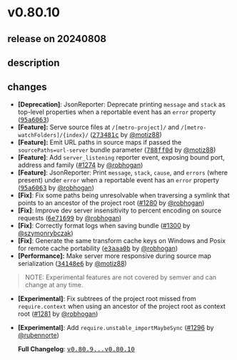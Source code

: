 # v0.80.10

## release on 20240808

## description

## changes

* <strong>[Deprecation]</strong>: JsonReporter: Deprecate printing <code>message</code> and <code>stack</code> as top-level properties when a reportable event has an <code>error</code> property (<a class="commit-link" data-hovercard-type="commit" data-hovercard-url="https://github.com/facebook/metro/commit/95a6063351071b6b8aca75633a0c3f5b726f7d06/hovercard" href="https://github.com/facebook/metro/commit/95a6063351071b6b8aca75633a0c3f5b726f7d06"><tt>95a6063</tt></a>)
* <strong>[Feature]:</strong> Serve source files at <code>/[metro-project]/</code> and <code>/[metro-watchFolders]/{index}/</code> (<a class="commit-link" data-hovercard-type="commit" data-hovercard-url="https://github.com/facebook/metro/commit/273481c3a60dfe1819fe14d3719ff7f60d7ba6d8/hovercard" href="https://github.com/facebook/metro/commit/273481c3a60dfe1819fe14d3719ff7f60d7ba6d8"><tt>273481c</tt></a> by <a class="user-mention notranslate" data-hovercard-type="user" data-hovercard-url="/users/motiz88/hovercard" data-octo-click="hovercard-link-click" data-octo-dimensions="link_type:self" href="https://github.com/motiz88">@motiz88</a>)
* <strong>[Feature]:</strong> Emit URL paths in source maps if passed the <code>sourcePaths=url-server</code> bundle parameter (<a class="commit-link" data-hovercard-type="commit" data-hovercard-url="https://github.com/facebook/metro/commit/788ff0dfc258ddc1f764e2b9c8c644686e0f3ca5/hovercard" href="https://github.com/facebook/metro/commit/788ff0dfc258ddc1f764e2b9c8c644686e0f3ca5"><tt>788ff0d</tt></a> by <a class="user-mention notranslate" data-hovercard-type="user" data-hovercard-url="/users/motiz88/hovercard" data-octo-click="hovercard-link-click" data-octo-dimensions="link_type:self" href="https://github.com/motiz88">@motiz88</a>)
* <strong>[Feature]</strong>: Add <code>server_listening</code> reporter event, exposing bound port, address and family (<a class="issue-link js-issue-link" data-error-text="Failed to load title" data-id="2303403949" data-permission-text="Title is private" data-url="https://github.com/facebook/metro/issues/1274" data-hovercard-type="pull_request" data-hovercard-url="/facebook/metro/pull/1274/hovercard" href="https://github.com/facebook/metro/pull/1274">#1274</a> by <a class="user-mention notranslate" data-hovercard-type="user" data-hovercard-url="/users/robhogan/hovercard" data-octo-click="hovercard-link-click" data-octo-dimensions="link_type:self" href="https://github.com/robhogan">@robhogan</a>)
* <strong>[Feature]</strong>: JsonReporter: Print <code>message</code>, <code>stack</code>, <code>cause</code>, and <code>errors</code> (where present) under <code>error</code> when a reportable event has an <code>error</code> property (<a class="commit-link" data-hovercard-type="commit" data-hovercard-url="https://github.com/facebook/metro/commit/95a6063351071b6b8aca75633a0c3f5b726f7d06/hovercard" href="https://github.com/facebook/metro/commit/95a6063351071b6b8aca75633a0c3f5b726f7d06"><tt>95a6063</tt></a> by <a class="user-mention notranslate" data-hovercard-type="user" data-hovercard-url="/users/robhogan/hovercard" data-octo-click="hovercard-link-click" data-octo-dimensions="link_type:self" href="https://github.com/robhogan">@robhogan</a>)
* <strong>[Fix]</strong>: Fix some paths being unresolvable when traversing a symlink that points to an ancestor of the project root (<a class="issue-link js-issue-link" data-error-text="Failed to load title" data-id="2331091479" data-permission-text="Title is private" data-url="https://github.com/facebook/metro/issues/1280" data-hovercard-type="pull_request" data-hovercard-url="/facebook/metro/pull/1280/hovercard" href="https://github.com/facebook/metro/pull/1280">#1280</a> by <a class="user-mention notranslate" data-hovercard-type="user" data-hovercard-url="/users/robhogan/hovercard" data-octo-click="hovercard-link-click" data-octo-dimensions="link_type:self" href="https://github.com/robhogan">@robhogan</a>)
* <strong>[Fix]</strong>: Improve dev server insensitivity to percent encoding on source requests (<a class="commit-link" data-hovercard-type="commit" data-hovercard-url="https://github.com/facebook/metro/commit/6e716997fa22b65b0c78931fc6eb648fb9b2f5a1/hovercard" href="https://github.com/facebook/metro/commit/6e716997fa22b65b0c78931fc6eb648fb9b2f5a1"><tt>6e71699</tt></a> by <a class="user-mention notranslate" data-hovercard-type="user" data-hovercard-url="/users/robhogan/hovercard" data-octo-click="hovercard-link-click" data-octo-dimensions="link_type:self" href="https://github.com/robhogan">@robhogan</a>)
* <strong>[Fix]</strong>: Correctly format logs when saving bundle (<a class="issue-link js-issue-link" data-error-text="Failed to load title" data-id="2375899211" data-permission-text="Title is private" data-url="https://github.com/facebook/metro/issues/1300" data-hovercard-type="pull_request" data-hovercard-url="/facebook/metro/pull/1300/hovercard" href="https://github.com/facebook/metro/pull/1300">#1300</a> by <a class="user-mention notranslate" data-hovercard-type="user" data-hovercard-url="/users/szymonrybczak/hovercard" data-octo-click="hovercard-link-click" data-octo-dimensions="link_type:self" href="https://github.com/szymonrybczak">@szymonrybczak</a>)
* <strong>[Fix]</strong>: Generate the same transform cache keys on Windows and Posix for remote cache portability (<a class="commit-link" data-hovercard-type="commit" data-hovercard-url="https://github.com/facebook/metro/commit/e3aaa0bac2d91598646341dfd5621c28cdf7370f/hovercard" href="https://github.com/facebook/metro/commit/e3aaa0bac2d91598646341dfd5621c28cdf7370f"><tt>e3aaa0b</tt></a> by <a class="user-mention notranslate" data-hovercard-type="user" data-hovercard-url="/users/robhogan/hovercard" data-octo-click="hovercard-link-click" data-octo-dimensions="link_type:self" href="https://github.com/robhogan">@robhogan</a>)
* <strong>[Performance]:</strong> Make server more responsive during source map serialization (<a class="commit-link" data-hovercard-type="commit" data-hovercard-url="https://github.com/facebook/metro/commit/34148e61200a508923315fbe387b26d1da27bf4b/hovercard" href="https://github.com/facebook/metro/commit/34148e61200a508923315fbe387b26d1da27bf4b"><tt>34148e6</tt></a> by <a class="user-mention notranslate" data-hovercard-type="user" data-hovercard-url="/users/motiz88/hovercard" data-octo-click="hovercard-link-click" data-octo-dimensions="link_type:self" href="https://github.com/motiz88">@motiz88</a>)

> NOTE: Experimental features are not covered by semver and can change at any time.

* <strong>[Experimental]</strong>: Fix subtrees of the project root missed from <code>require.context</code> when using an ancestor of the project root as context root (<a class="issue-link js-issue-link" data-error-text="Failed to load title" data-id="2333243697" data-permission-text="Title is private" data-url="https://github.com/facebook/metro/issues/1281" data-hovercard-type="pull_request" data-hovercard-url="/facebook/metro/pull/1281/hovercard" href="https://github.com/facebook/metro/pull/1281">#1281</a> by <a class="user-mention notranslate" data-hovercard-type="user" data-hovercard-url="/users/robhogan/hovercard" data-octo-click="hovercard-link-click" data-octo-dimensions="link_type:self" href="https://github.com/robhogan">@robhogan</a>)

* <strong>[Experimental]</strong>: Add <code>require.unstable_importMaybeSync</code> (<a class="issue-link js-issue-link" data-error-text="Failed to load title" data-id="2366958366" data-permission-text="Title is private" data-url="https://github.com/facebook/metro/issues/1296" data-hovercard-type="pull_request" data-hovercard-url="/facebook/metro/pull/1296/hovercard" href="https://github.com/facebook/metro/pull/1296">#1296</a> by <a class="user-mention notranslate" data-hovercard-type="user" data-hovercard-url="/users/rubennorte/hovercard" data-octo-click="hovercard-link-click" data-octo-dimensions="link_type:self" href="https://github.com/rubennorte">@rubennorte</a>)

  <strong>Full Changelog</strong>: <a class="commit-link" href="https://github.com/facebook/metro/compare/v0.80.9...v0.80.10"><tt>v0.80.9...v0.80.10</tt></a>

